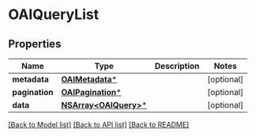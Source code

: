 # OAIQueryList

## Properties
Name | Type | Description | Notes
------------ | ------------- | ------------- | -------------
**metadata** | [**OAIMetadata***](OAIMetadata.md) |  | [optional] 
**pagination** | [**OAIPagination***](OAIPagination.md) |  | [optional] 
**data** | [**NSArray&lt;OAIQuery&gt;***](OAIQuery.md) |  | [optional] 

[[Back to Model list]](../README.md#documentation-for-models) [[Back to API list]](../README.md#documentation-for-api-endpoints) [[Back to README]](../README.md)


